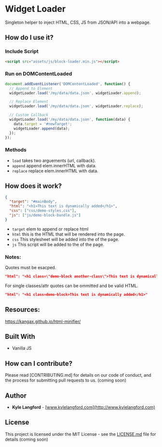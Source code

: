 # Widget Loader

Singleton helper to inject HTML, CSS, JS from JSON/API into a webpage.

## How do I use it?

### Include Script

```html
<script src="assets/js/block-loader.min.js"></script>
```

### Run on DOMContentLoaded

```javascript
document.addEventListener('DOMContentLoaded', function() {
  // Append to Element
  widgetLoader.load('/my/data/data.json', widgetLoader.append);

  // Replace Element
  widgetLoader.load('/my/data/data.json', widgetLoader.replace);

  // Custom Callback
  widgetLoader.load('/my/data/data.json', function(data) {
    data.target = '#newTarget';
    widgetLoader.append(data);
  });
});
```

### Methods

- `load` takes two arguements (url, callback).
- `append` append elem.innerHTML with data.
- `replace` replace elem.innerHTML with data.

## How does it work?

```json
{
  "target": "#mainBody",
  "html": "<h1>This text is dynamically added</h1>",
  "css": ["css/demo-styles.css"],
  "js": ["js/demo-block-bundle.js"]
}
```

- `target` elem to append or replace html
- `html` this is the HTML that will be rendered into the page.
- `css` This stylesheet will be added into the <head> of the page.
- `js` This script will be added to the <head> of the page.

### Notes:

Quotes must be esacped.

```json
"html": "<h1 class=\"demo-block another-class\">This text is dynamically added</h1>"

```

For single classes/attr quotes can be ommitted and be valid HTML.

```json
"html": "<h1 class=demo-block>This text is dynamically added</h1>"

```

## Resources:

https://kangax.github.io/html-minifier/

## Built With

- Vanilla JS

## How can I contribute?

Please read [CONTRIBUTING.md] for details on our code of conduct, and the process for submitting pull requests to us. (coming soon)

## Author

- **Kyle Langford** - [www.kylelangford.com](http://www.kylelangford.com)

## License

This project is licensed under the MIT License - see the [LICENSE.md](LICENSE.md) file for details (coming soon)
